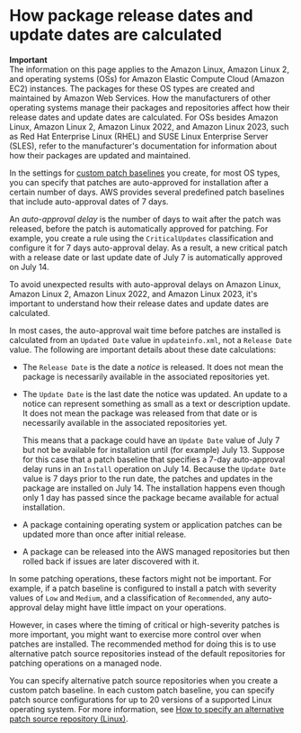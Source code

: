 # How package release dates and update dates are calculated<a name="patch-manager-release-dates"></a>

**Important**  
The information on this page applies to the Amazon Linux, Amazon Linux 2, and operating systems \(OSs\) for Amazon Elastic Compute Cloud \(Amazon EC2\) instances\. The packages for these OS types are created and maintained by Amazon Web Services\. How the manufacturers of other operating systems manage their packages and repositories affect how their release dates and update dates are calculated\. For OSs besides Amazon Linux, Amazon Linux 2, Amazon Linux 2022, and Amazon Linux 2023, such as Red Hat Enterprise Linux \(RHEL\) and SUSE Linux Enterprise Server \(SLES\), refer to the manufacturer's documentation for information about how their packages are updated and maintained\.

In the settings for [custom patch baselines](patch-manager-predefined-and-custom-patch-baselines.md#patch-manager-baselines-custom) you create, for most OS types, you can specify that patches are auto\-approved for installation after a certain number of days\. AWS provides several predefined patch baselines that include auto\-approval dates of 7 days\.

An *auto\-approval delay* is the number of days to wait after the patch was released, before the patch is automatically approved for patching\. For example, you create a rule using the `CriticalUpdates` classification and configure it for 7 days auto\-approval delay\. As a result, a new critical patch with a release date or last update date of July 7 is automatically approved on July 14\.

To avoid unexpected results with auto\-approval delays on Amazon Linux, Amazon Linux 2, Amazon Linux 2022, and Amazon Linux 2023, it's important to understand how their release dates and update dates are calculated\.

In most cases, the auto\-approval wait time before patches are installed is calculated from an `Updated Date` value in `updateinfo.xml`, not a `Release Date` value\. The following are important details about these date calculations: 
+ The `Release Date` is the date a *notice* is released\. It does not mean the package is necessarily available in the associated repositories yet\. 
+ The `Update Date` is the last date the notice was updated\. An update to a notice can represent something as small as a text or description update\. It does not mean the package was released from that date or is necessarily available in the associated repositories yet\. 

  This means that a package could have an `Update Date` value of July 7 but not be available for installation until \(for example\) July 13\. Suppose for this case that a patch baseline that specifies a 7\-day auto\-approval delay runs in an `Install` operation on July 14\. Because the `Update Date` value is 7 days prior to the run date, the patches and updates in the package are installed on July 14\. The installation happens even though only 1 day has passed since the package became available for actual installation\.
+ A package containing operating system or application patches can be updated more than once after initial release\.
+ A package can be released into the AWS managed repositories but then rolled back if issues are later discovered with it\.

In some patching operations, these factors might not be important\. For example, if a patch baseline is configured to install a patch with severity values of `Low` and `Medium`, and a classification of `Recommended`, any auto\-approval delay might have little impact on your operations\.

However, in cases where the timing of critical or high\-severity patches is more important, you might want to exercise more control over when patches are installed\. The recommended method for doing this is to use alternative patch source repositories instead of the default repositories for patching operations on a managed node\. 

You can specify alternative patch source repositories when you create a custom patch baseline\. In each custom patch baseline, you can specify patch source configurations for up to 20 versions of a supported Linux operating system\. For more information, see [How to specify an alternative patch source repository \(Linux\)](patch-manager-alternative-source-repository.md)\.